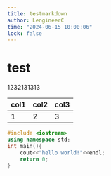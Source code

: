 ```yaml
---
title: testmarkdown
author: LengineerC
time: "2024-06-15 10:00:06"
lock: false
---
```


# test

1232131313

|col1|col2|col3|
|----|----|----|
|1|2|3|

```cpp
#include <iostream>
using namespace std;
int main(){
    cout<<"hello world!"<<endl;
    return 0;
}
```